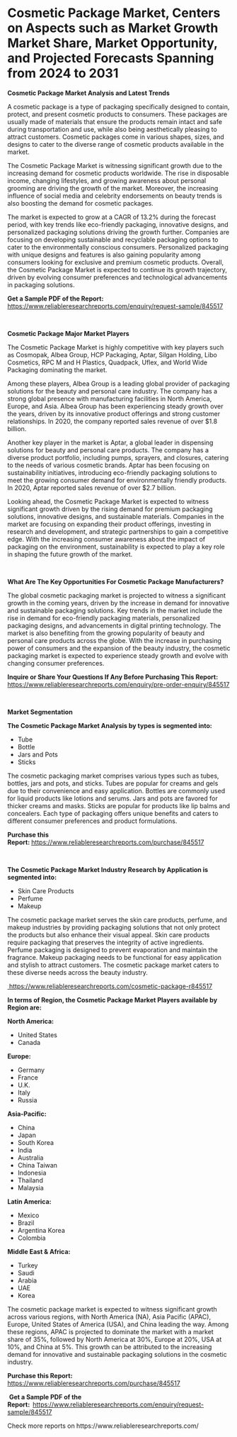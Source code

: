 <p><h1>Cosmetic Package Market, Centers on Aspects such as Market Growth Market Share, Market Opportunity, and Projected Forecasts Spanning from 2024 to 2031</h1></p><p><strong>Cosmetic Package Market Analysis and Latest Trends</strong></p>
<p><p>A cosmetic package is a type of packaging specifically designed to contain, protect, and present cosmetic products to consumers. These packages are usually made of materials that ensure the products remain intact and safe during transportation and use, while also being aesthetically pleasing to attract customers. Cosmetic packages come in various shapes, sizes, and designs to cater to the diverse range of cosmetic products available in the market.</p><p>The Cosmetic Package Market is witnessing significant growth due to the increasing demand for cosmetic products worldwide. The rise in disposable income, changing lifestyles, and growing awareness about personal grooming are driving the growth of the market. Moreover, the increasing influence of social media and celebrity endorsements on beauty trends is also boosting the demand for cosmetic packages.</p><p>The market is expected to grow at a CAGR of 13.2% during the forecast period, with key trends like eco-friendly packaging, innovative designs, and personalized packaging solutions driving the growth further. Companies are focusing on developing sustainable and recyclable packaging options to cater to the environmentally conscious consumers. Personalized packaging with unique designs and features is also gaining popularity among consumers looking for exclusive and premium cosmetic products. Overall, the Cosmetic Package Market is expected to continue its growth trajectory, driven by evolving consumer preferences and technological advancements in packaging solutions.</p></p>
<p><strong>Get a Sample PDF of the Report:&nbsp;</strong> <a href="https://www.reliableresearchreports.com/enquiry/request-sample/845517">https://www.reliableresearchreports.com/enquiry/request-sample/845517</a></p>
<p>&nbsp;</p>
<p><strong>Cosmetic Package Major Market Players</strong></p>
<p><p>The Cosmetic Package Market is highly competitive with key players such as Cosmopak, Albea Group, HCP Packaging, Aptar, Silgan Holding, Libo Cosmetics, RPC M and H Plastics, Quadpack, Uflex, and World Wide Packaging dominating the market. </p><p>Among these players, Albea Group is a leading global provider of packaging solutions for the beauty and personal care industry. The company has a strong global presence with manufacturing facilities in North America, Europe, and Asia. Albea Group has been experiencing steady growth over the years, driven by its innovative product offerings and strong customer relationships. In 2020, the company reported sales revenue of over $1.8 billion.</p><p>Another key player in the market is Aptar, a global leader in dispensing solutions for beauty and personal care products. The company has a diverse product portfolio, including pumps, sprayers, and closures, catering to the needs of various cosmetic brands. Aptar has been focusing on sustainability initiatives, introducing eco-friendly packaging solutions to meet the growing consumer demand for environmentally friendly products. In 2020, Aptar reported sales revenue of over $2.7 billion.</p><p>Looking ahead, the Cosmetic Package Market is expected to witness significant growth driven by the rising demand for premium packaging solutions, innovative designs, and sustainable materials. Companies in the market are focusing on expanding their product offerings, investing in research and development, and strategic partnerships to gain a competitive edge. With the increasing consumer awareness about the impact of packaging on the environment, sustainability is expected to play a key role in shaping the future growth of the market.</p></p>
<p>&nbsp;</p>
<p><strong>What Are The Key Opportunities For Cosmetic Package Manufacturers?</strong></p>
<p><p>The global cosmetic packaging market is projected to witness a significant growth in the coming years, driven by the increase in demand for innovative and sustainable packaging solutions. Key trends in the market include the rise in demand for eco-friendly packaging materials, personalized packaging designs, and advancements in digital printing technology. The market is also benefiting from the growing popularity of beauty and personal care products across the globe. With the increase in purchasing power of consumers and the expansion of the beauty industry, the cosmetic packaging market is expected to experience steady growth and evolve with changing consumer preferences.</p></p>
<p><strong>Inquire or Share Your Questions If Any Before Purchasing This Report:</strong> <a href="https://www.reliableresearchreports.com/enquiry/pre-order-enquiry/845517">https://www.reliableresearchreports.com/enquiry/pre-order-enquiry/845517</a></p>
<p>&nbsp;</p>
<p><strong>Market Segmentation</strong></p>
<p><strong>The Cosmetic Package Market Analysis by types is segmented into:</strong></p>
<p><ul><li>Tube</li><li>Bottle</li><li>Jars and Pots</li><li>Sticks</li></ul></p>
<p><p>The cosmetic packaging market comprises various types such as tubes, bottles, jars and pots, and sticks. Tubes are popular for creams and gels due to their convenience and easy application. Bottles are commonly used for liquid products like lotions and serums. Jars and pots are favored for thicker creams and masks. Sticks are popular for products like lip balms and concealers. Each type of packaging offers unique benefits and caters to different consumer preferences and product formulations.</p></p>
<p><strong>Purchase this Report:&nbsp;</strong><a href="https://www.reliableresearchreports.com/purchase/845517">https://www.reliableresearchreports.com/purchase/845517</a></p>
<p>&nbsp;</p>
<p><strong>The Cosmetic Package Market Industry Research by Application is segmented into:</strong></p>
<p><ul><li>Skin Care Products</li><li>Perfume</li><li>Makeup</li></ul></p>
<p><p>The cosmetic package market serves the skin care products, perfume, and makeup industries by providing packaging solutions that not only protect the products but also enhance their visual appeal. Skin care products require packaging that preserves the integrity of active ingredients. Perfume packaging is designed to prevent evaporation and maintain the fragrance. Makeup packaging needs to be functional for easy application and stylish to attract customers. The cosmetic package market caters to these diverse needs across the beauty industry.</p></p>
<p><a href="https://www.reliableresearchreports.com/cosmetic-package-r845517">&nbsp;https://www.reliableresearchreports.com/cosmetic-package-r845517</a></p>
<p><strong>In terms of Region, the Cosmetic Package Market Players available by Region are:</strong></p>
<p>
    <p> <strong> North America: </strong>
        <ul>
            <li>United States</li>
            <li>Canada</li>
        </ul>
        </p> 
    <p> <strong> Europe: </strong>
        <ul>
            <li>Germany</li>
            <li>France</li>
            <li>U.K.</li>
            <li>Italy</li>
            <li>Russia</li>
        </ul>
        </p> 
    <p> <strong> Asia-Pacific: </strong>
        <ul>
            <li>China</li>
            <li>Japan</li>
            <li>South Korea</li>
            <li>India</li>
            <li>Australia</li>
            <li>China Taiwan</li>
            <li>Indonesia</li>
            <li>Thailand</li>
            <li>Malaysia</li>
        </ul>
        </p> 
    <p> <strong> Latin America: </strong>
        <ul>
            <li>Mexico</li>
            <li>Brazil</li>
            <li>Argentina Korea</li>
            <li>Colombia</li>
        </ul>
        </p> 
    <p> <strong> Middle East & Africa: </strong>
        <ul>
            <li>Turkey</li>
            <li>Saudi</li>
            <li>Arabia</li>
            <li>UAE</li>
            <li>Korea</li>
        </ul>
    </p>
    </p>
<p><p>The cosmetic package market is expected to witness significant growth across various regions, with North America (NA), Asia Pacific (APAC), Europe, United States of America (USA), and China leading the way. Among these regions, APAC is projected to dominate the market with a market share of 35%, followed by North America at 30%, Europe at 20%, USA at 10%, and China at 5%. This growth can be attributed to the increasing demand for innovative and sustainable packaging solutions in the cosmetic industry.</p></p>
<p><strong>Purchase this Report: </strong><a href="https://www.reliableresearchreports.com/purchase/845517">https://www.reliableresearchreports.com/purchase/845517</a></p>
<p>&nbsp;<strong>Get a Sample PDF of the Report:&nbsp;&nbsp;</strong><a href="https://www.reliableresearchreports.com/enquiry/request-sample/845517">https://www.reliableresearchreports.com/enquiry/request-sample/845517</a></p>
<p><strong></strong></p>
<p>Check more reports on https://www.reliableresearchreports.com/</p>